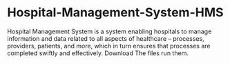 # Hospital-Management-System-HMS
Hospital Management System is a system enabling hospitals to manage information and data related to all aspects of healthcare – processes, providers, patients, and more, which in turn ensures that processes are completed swiftly and effectively.
Download The files
run them.

